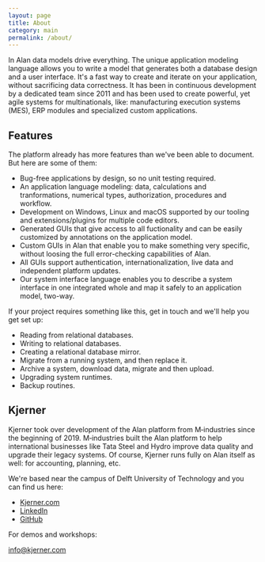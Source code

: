 ```yaml
---
layout: page
title: About
category: main
permalink: /about/
---
```


In Alan data models drive everything.
The unique application modeling language allows you to write a model that generates both a database design and a user interface. It's a fast way to create and iterate on your application, without sacrificing data correctness. It has been in continuous development by a dedicated team since 2011 and has been used to create powerful, yet agile systems for multinationals, like: manufacturing execution systems (MES), ERP modules and specialized custom applications.


## Features
The platform already has more features than we've been able to document. But here are some of them:
- Bug-free applications by design, so no unit testing required.
- An application language modeling: data, calculations and tranformations, numerical types, authorization, procedures and workflow.
- Development on Windows, Linux and macOS supported by our tooling and extensions/plugins for multiple code editors.
- Generated GUIs that give access to all fuctionality and can be easily customized by annotations on the application model.
- Custom GUIs in Alan that enable you to make something very specific, without loosing the full error-checking capabilities of Alan.
- All GUIs support authentication, internationalization, live data and independent platform updates.
- Our system interface language enables you to describe a system interface in one integrated whole and map it safely to an application model, two-way.

If your project requires something like this, get in touch and we'll help you get set up:

- Reading from relational databases.
- Writing to relational databases.
- Creating a relational database mirror.
- Migrate from a running system, and then replace it.
- Archive a system, download data, migrate and then upload.
- Upgrading system runtimes.
- Backup routines.

## Kjerner
Kjerner took over development of the Alan platform from M‑industries since the beginning of 2019. M‑industries built the Alan platform to help international businesses like Tata Steel and Hydro improve data quality and upgrade their legacy systems. Of course, Kjerner runs fully on Alan itself as well: for accounting, planning, etc.

We're based near the campus of Delft University of Technology and you can find us here:

- [Kjerner.com](https://www.kjerner.com)
- [LinkedIn](https://www.linkedin.com/company/kjerner/)
- [GitHub](https://github.com/alan-platform/)

For demos and workshops:

[info@kjerner.com](mailto:info@kjerner.com)

